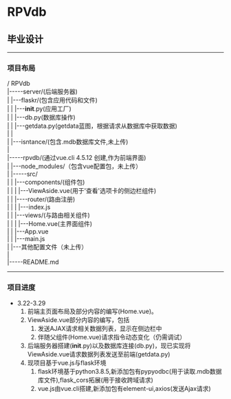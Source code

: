 # RPVdb
## 毕业设计

***

### 项目布局  
/ RPVdb  
|-----server/(后端服务器)  
|       |---flaskr/(包含应用代码和文件)  
|       |      |---__init__.py(应用工厂)  
|       |      |---db.py(数据库操作)  
|       |      |---getdata.py(getdata蓝图，根据请求从数据库中获取数据)  
|       |  
|       |---isntance/(包含.mdb数据库文件,未上传)  
|  
|-----rpvdb/(通过vue.cli 4.5.12 创建,作为前端界面)  
|       |---node_modules/（包含vue配置包，未上传）  
|       |-----src/  
|       |      |---components/(组件包)  
|       |      |        |---ViewAside.vue(用于'查看'选项卡的侧边栏组件)  
|       |      |----router/(路由注册)  
|       |      |        |---index.js  
|       |      |---views/(与路由相关组件)  
|       |      |        |---Home.vue(主界面组件)  
|       |      |---App.vue  
|       |      |---main.js  
|       |---其他配置文件（未上传）  
|  
|-----README.md  

***


### 项目进度  
+ 3.22-3.29 
    1. 前端主页面布局及部分内容的编写(Home.vue)。  
    2. ViewAside.vue部分内容的编写，包括  
       1. 发送AJAX请求相关数据列表，显示在侧边栏中  
       2. 伴随父组件(Home.vue)请求指令动态变化（仍需调试）  
    3. 后端服务器搭建(__init__.py)以及数据库连接(db.py)，现已实现将ViewAside.vue请求数据列表发送至前端(getdata.py)
    4. 现项目基于vue.js与flask环境  
        1. flask环境基于python3.8.5,新添加包有pypyodbc(用于读取.mdb数据库文件),flask_cors拓展(用于接收跨域请求)
        2. vue.js由vue.cli搭建,新添加包有element-ui,axios(发送Ajax请求)

